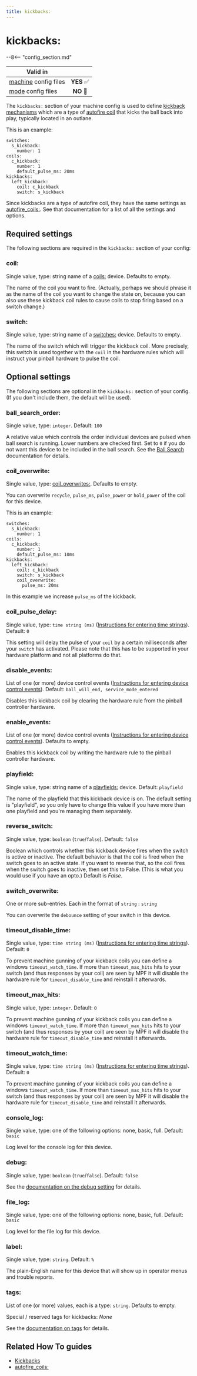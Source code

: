 ```yaml
---
title: kickbacks:
---
```


# kickbacks:


--8<-- "config_section.md"

| Valid in | |
|-----|:----:|
|[machine](instructions/machine_config.md) config files |**YES** :white_check_mark:|
|[mode](instructions/mode_config.md) config files|**NO** :no_entry_sign:|

The `kickbacks:` section of your machine config is used to define
[kickback mechanisms](../mechs/kickbacks.md) which are a type of
[autofire coil](../mechs/autofire_coils.md) that kicks the ball back into play, typically located in an
outlane.

This is an example:

``` mpf-config
switches:
  s_kickback:
    number: 1
coils:
  c_kickback:
    number: 1
    default_pulse_ms: 20ms
kickbacks:
  left_kickback:
    coil: c_kickback
    switch: s_kickback
```

Since kickbacks are a type of autofire coil, they have the same settings
as [autofire_coils:](autofire_coils.md). See that
documentation for a list of all the settings and options.

## Required settings

The following sections are required in the `kickbacks:` section of your
config:

### coil:

Single value, type: string name of a [coils:](coils.md) device. Defaults to empty.

The name of the coil you want to fire. (Actually, perhaps we should
phrase it as the name of the coil you want to change the state on,
because you can also use these kickback coil rules to cause coils to
stop firing based on a switch change.)

### switch:

Single value, type: string name of a
[switches:](switches.md) device. Defaults to
empty.

The name of the switch which will trigger the kickback coil. More
precisely, this switch is used together with the `coil` in the hardware
rules which will instruct your pinball hardware to pulse the coil.

## Optional settings

The following sections are optional in the `kickbacks:` section of your
config. (If you don't include them, the default will be used).

### ball_search_order:

Single value, type: `integer`. Default: `100`

A relative value which controls the order individual devices are pulsed
when ball search is running. Lower numbers are checked first. Set to `0`
if you do not want this device to be included in the ball search. See
the [Ball Search](../game_logic/ball_search/index.md)
documentation for details.

### coil_overwrite:

Single value, type:
[coil_overwrites:](coil_overwrites.md).
Defaults to empty.

You can overwrite `recycle`, `pulse_ms`, `pulse_power` or `hold_power`
of the coil for this device.

This is an example:

``` mpf-config
switches:
  s_kickback:
    number: 1
coils:
  c_kickback:
    number: 1
    default_pulse_ms: 10ms
kickbacks:
  left_kickback:
    coil: c_kickback
    switch: s_kickback
    coil_overwrite:
      pulse_ms: 20ms
```

In this example we increase `pulse_ms` of the kickback.

### coil_pulse_delay:

Single value, type: `time string (ms)`
([Instructions for entering time strings](instructions/time_strings.md)). Default: `0`

This setting will delay the pulse of your `coil` by a certain
milliseconds after your `switch` has activated. Please note that this
has to be supported in your hardware platform and not all platforms do
that.

### disable_events:

List of one (or more) device control events
([Instructions for entering device control events](instructions/device_control_events.md)). Default: `ball_will_end, service_mode_entered`

Disables this kickback coil by clearing the hardware rule from the
pinball controller hardware.

### enable_events:

List of one (or more) device control events
([Instructions for entering device control events](instructions/device_control_events.md)). Defaults to empty.

Enables this kickback coil by writing the hardware rule to the pinball
controller hardware.

### playfield:

Single value, type: string name of a
[playfields:](playfields.md) device. Default:
`playfield`

The name of the playfield that this kickback device is on. The default
setting is "playfield", so you only have to change this value if you
have more than one playfield and you're managing them separately.

### reverse_switch:

Single value, type: `boolean` (`true`/`false`). Default: `false`

Boolean which controls whether this kickback device fires when the
switch is active or inactive. The default behavior is that the coil is
fired when the switch goes to an active state. If you want to reverse
that, so the coil fires when the switch goes to inactive, then set this
to False. (This is what you would use if you have an opto.) Default is
*False*.

### switch_overwrite:

One or more sub-entries. Each in the format of `string` : `string`

You can overwrite the `debounce` setting of your switch in this device.

### timeout_disable_time:

Single value, type: `time string (ms)`
([Instructions for entering time strings](instructions/time_strings.md)). Default: `0`

To prevent machine gunning of your kickback coils you can define a
windows `timeout_watch_time`. If more than `timeout_max_hits` hits to
your switch (and thus responses by your coil) are seen by MPF it will
disable the hardware rule for `timeout_disable_time` and reinstall it
afterwards.

### timeout_max_hits:

Single value, type: `integer`. Default: `0`

To prevent machine gunning of your kickback coils you can define a
windows `timeout_watch_time`. If more than `timeout_max_hits` hits to
your switch (and thus responses by your coil) are seen by MPF it will
disable the hardware rule for `timeout_disable_time` and reinstall it
afterwards.

### timeout_watch_time:

Single value, type: `time string (ms)`
([Instructions for entering time strings](instructions/time_strings.md)). Default: `0`

To prevent machine gunning of your kickback coils you can define a
windows `timeout_watch_time`. If more than `timeout_max_hits` hits to
your switch (and thus responses by your coil) are seen by MPF it will
disable the hardware rule for `timeout_disable_time` and reinstall it
afterwards.

### console_log:

Single value, type: one of the following options: none, basic, full.
Default: `basic`

Log level for the console log for this device.

### debug:

Single value, type: `boolean` (`true`/`false`). Default: `false`

See the
[documentation on the debug setting](instructions/debug.md) for details.

### file_log:

Single value, type: one of the following options: none, basic, full.
Default: `basic`

Log level for the file log for this device.

### label:

Single value, type: `string`. Default: `%`

The plain-English name for this device that will show up in operator
menus and trouble reports.

### tags:

List of one (or more) values, each is a type: `string`. Defaults to
empty.

Special / reserved tags for kickbacks: *None*

See the
[documentation on tags](instructions/tags.md) for details.

## Related How To guides

* [Kickbacks](../mechs/kickbacks.md)
* [autofire_coils:](autofire_coils.md)
